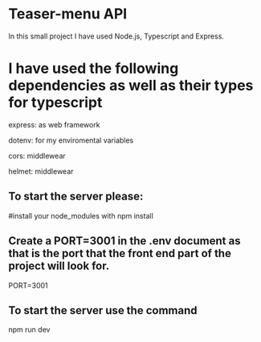 # Teaser-menu API

In this small project I have used Node.js, Typescript and Express.

# I have used the following dependencies as well as their types for typescript

express: as web framework

dotenv: for my enviromental variables

cors: middlewear

helmet: middlewear

## To start the server please:

#install your node_modules with 
npm install

## Create a PORT=3001 in the .env document as that is the port that the front end part of the project will look for.
PORT=3001

## To start the server use the command
npm run dev
